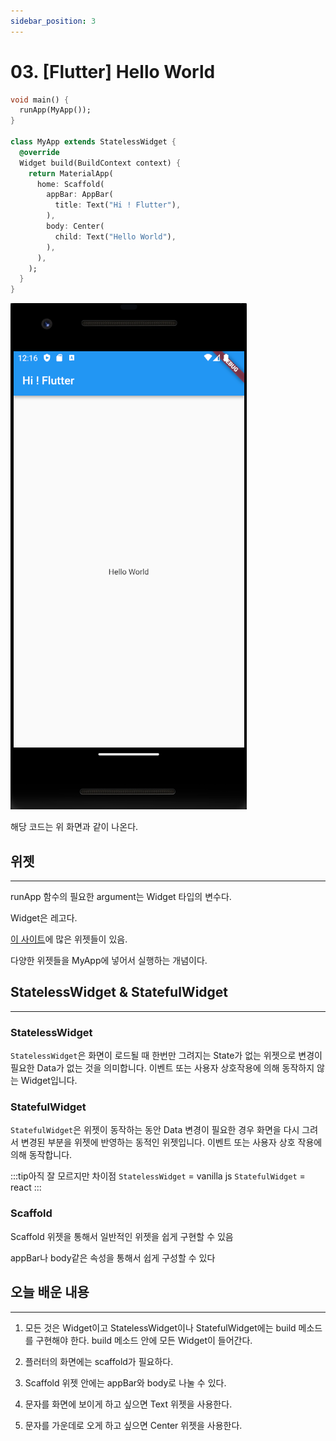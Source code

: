 ```yaml
---
sidebar_position: 3
---
```


# 03. [Flutter] Hello World

```dart
void main() {
  runApp(MyApp());
}

class MyApp extends StatelessWidget {
  @override
  Widget build(BuildContext context) {
    return MaterialApp(
      home: Scaffold(
        appBar: AppBar(
          title: Text("Hi ! Flutter"),
        ),
        body: Center(
          child: Text("Hello World"),
        ),
      ),
    );
  }
}
```

![Alt text](./img/flutter3/image5.png)

해당 코드는 위 화면과 같이 나온다.


## 위젯
---

runApp 함수의 필요한 argument는 Widget 타입의 변수다.

Widget은 레고다.

[이 사이트](https://docs.flutter.dev/ui/widgets)에 많은 위젯들이 있음.

다양한 위젯들을 MyApp에 넣어서 실행하는 개념이다.

## StatelessWidget & StatefulWidget
---

### StatelessWidget

`StatelessWidget`은 화면이 로드될 때 한번만 그려지는 State가 없는 위젯으로 변경이 필요한 Data가 없는 것을 의미합니다. 이벤트 또는 사용자 상호작용에 의해 동작하지 않는 Widget입니다.

### StatefulWidget

`StatefulWidget`은 위젯이 동작하는 동안 Data 변경이 필요한 경우 화면을 다시 그려서 변경된 부분을 위젯에 반영하는 동적인 위젯입니다. 이벤트 또는 사용자 상호 작용에 의해 동작합니다.

:::tip아직 잘 모르지만 차이점
`StatelessWidget` = vanilla js
`StatefulWidget` = react
:::

### Scaffold

Scaffold 위젯을 통해서 일반적인 위젯을 쉽게 구현할 수 있음

appBar나 body같은 속성을 통해서 쉽게 구성할 수 있다

## 오늘 배운 내용
---

1. 모든 것은 Widget이고 StatelessWidget이나 StatefulWidget에는 build 메소드를 구현해야 한다. build 메소드 안에 모든 Widget이 들어간다.

2. 플러터의 화면에는 scaffold가 필요하다.

3. Scaffold 위젯 안에는 appBar와 body로 나눌 수 있다.

4. 문자를 화면에 보이게 하고 싶으면 Text 위젯을 사용한다.

5. 문자를 가운데로 오게 하고 싶으면 Center 위젯을 사용한다.